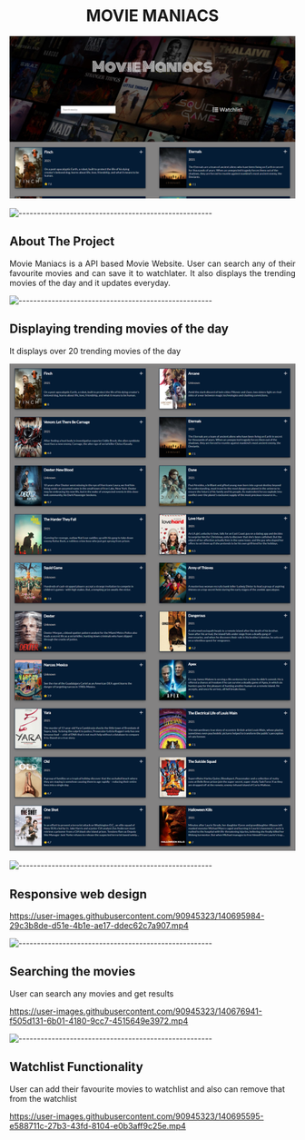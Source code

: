 
<h1 align="center"> MOVIE MANIACS </h1>

![App Screenshot](/screenshots/Screenshot%202021-11-07%20212537.png)

![-----------------------------------------------------](https://raw.githubusercontent.com/andreasbm/readme/master/assets/lines/rainbow.png)

<!-- ABOUT THE PROJECT -->
<h2 id="about-the-project">About The Project</h2>

<p align="justify"> 
Movie Maniacs is a API based Movie Website.
User can search any of their favourite movies and can save it to watchlater.
It also displays the trending movies of the day and it updates everyday.
</p>

![-----------------------------------------------------](https://raw.githubusercontent.com/andreasbm/readme/master/assets/lines/rainbow.png)

<!-- SECTION 1 -->
<h2 id="scenario1">Displaying trending movies of the day</h2>

<p>It displays over 20 trending movies of the day</p>

![App Screenshot](/screenshots/a706e85f-a852-4c86-838a-46061bc7a464.png)

![-----------------------------------------------------](https://raw.githubusercontent.com/andreasbm/readme/master/assets/lines/rainbow.png)

<!-- SECTION 2 -->

<h2 id="scenario1">Responsive web design</h2>

https://user-images.githubusercontent.com/90945323/140695984-29c3b8de-d51e-4b1e-ae17-ddec62c7a907.mp4

![-----------------------------------------------------](https://raw.githubusercontent.com/andreasbm/readme/master/assets/lines/rainbow.png)

<!-- SECTION 3 -->

<h2 id="scenario2">Searching the movies</h2>

<p>User can search any movies and get results</p>

https://user-images.githubusercontent.com/90945323/140676941-f505d131-6b01-4180-9cc7-4515649e3972.mp4

![-----------------------------------------------------](https://raw.githubusercontent.com/andreasbm/readme/master/assets/lines/rainbow.png)

<!-- SECTION 4 -->

<h2 id="scenario3">Watchlist Functionality</h2>

<p>User can add their favourite movies to watchlist and also can remove that from the watchlist</p>

https://user-images.githubusercontent.com/90945323/140695595-e588711c-27b3-43fd-8104-e0b3aff9c25e.mp4




